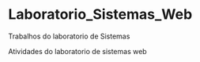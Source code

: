 # Laboratorio_Sistemas_Web

Trabalhos do laboratorio de Sistemas


Atividades do laboratorio de sistemas web
